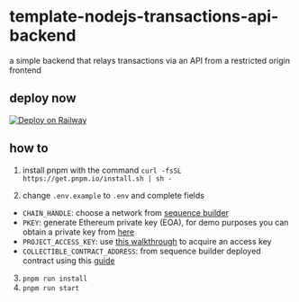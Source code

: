 # template-nodejs-transactions-api-backend
a simple backend that relays transactions via an API from a restricted origin frontend

## deploy now
[![Deploy on Railway](https://railway.app/button.svg)](https://railway.app/template/ERJVm2)

## how to
1. install pnpm with the command `curl -fsSL https://get.pnpm.io/install.sh | sh -`

2. change `.env.example` to `.env` and complete fields
- `CHAIN_HANDLE`: choose a network from [sequence builder](https://sequence.build)
- `PKEY`: generate Ethereum private key (EOA), for demo purposes you can obtain a private key from [here](https://73eql-hyaaa-aaaad-qf5bq-cai.ic.fleek.co/)
- `PROJECT_ACCESS_KEY`: use [this walkthrough](https://docs.sequence.xyz/solutions/builder/getting-started#claim-an-api-access-key) to acquire an access key 
- `COLLECTIBLE_CONTRACT_ADDRESS`: from sequence builder deployed contract using this [guide](https://docs.sequence.xyz/solutions/collectibles/contracts/deploy-an-item-collection/)

3. `pnpm run install`
4. `pnpm run start`
